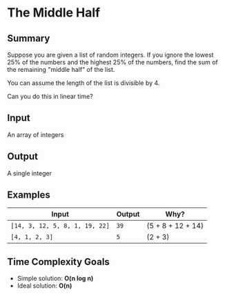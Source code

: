 # The Middle Half

## Summary

Suppose you are given a list of random integers. If you ignore the lowest 25% of the numbers and the highest 25% of the numbers, find the sum of the remaining "middle half" of the list.  

You can assume the length of the list is divisible by 4.

Can you do this in linear time?

## Input

An array of integers

## Output

A single integer

## Examples

| Input | Output | Why? |
| --- | --- | --- |
| `[14, 3, 12, 5, 8, 1, 19, 22]` | `39` | (5 + 8 + 12 + 14) |
| `[4, 1, 2, 3]` | `5` | (2 + 3) |

## Time Complexity Goals

* Simple solution: **O(n log n)**
* Ideal solution: **O(n)**
